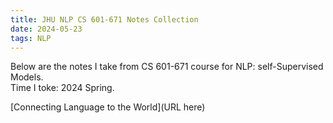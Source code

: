 ```yaml
---
title: JHU NLP CS 601-671 Notes Collection
date: 2024-05-23
tags: NLP
---
```


Below are the notes I take from CS 601-671 course for NLP: self-Supervised Models.  
Time I toke: 2024 Spring.  


[Connecting Language to the World](URL here)